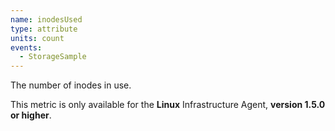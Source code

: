 ```yaml
---
name: inodesUsed
type: attribute
units: count
events:
  - StorageSample
---
```


The number of inodes in use.

This metric is only available for the **Linux** Infrastructure Agent, **version 1.5.0 or higher**.